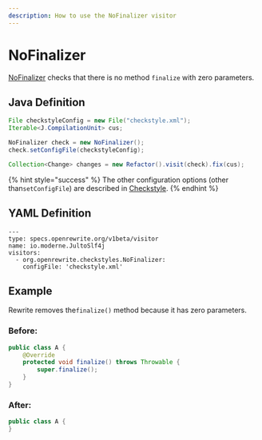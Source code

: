 ```yaml
---
description: How to use the NoFinalizer visitor
---
```


# NoFinalizer

[NoFinalizer](https://checkstyle.sourceforge.io/config_coding.html#NoFinalizer) checks that there is no method `finalize` with zero parameters.

## Java Definition

```java
File checkstyleConfig = new File("checkstyle.xml");
Iterable<J.CompilationUnit> cus;

NoFinalizer check = new NoFinalizer();
check.setConfigFile(checkstyleConfig);

Collection<Change> changes = new Refactor().visit(check).fix(cus);
```

{% hint style="success" %}
The other configuration options \(other than`setConfigFile`\) are described in [Checkstyle](./#configuration-options).
{% endhint %}

## YAML Definition

```text
---
type: specs.openrewrite.org/v1beta/visitor
name: io.moderne.JultoSlf4j
visitors:
  - org.openrewrite.checkstyles.NoFinalizer:
    configFile: 'checkstyle.xml'
```

## Example

Rewrite removes the`finalize()` method because it has zero parameters.

### Before:

```java
public class A {
    @Override
    protected void finalize() throws Throwable {
        super.finalize();
    }
}
```

### After:

```java
public class A {
}
```

